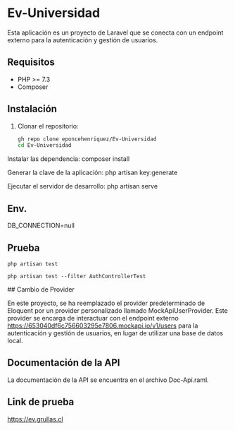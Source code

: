 # Ev-Universidad

Esta aplicación es un proyecto de Laravel que se conecta con un endpoint externo para la autenticación y gestión de usuarios.

## Requisitos

- PHP >= 7.3
- Composer

## Instalación

1. Clonar el repositorio:
   ```bash
   gh repo clone eponcehenriquez/Ev-Universidad
   cd Ev-Universidad

Instalar las dependencia:
    composer install

Generar la clave de la aplicación:
    php artisan key:generate

Ejecutar el servidor de desarrollo:
    php artisan serve


## Env.
DB_CONNECTION=null



## Prueba
    php artisan test

    php artisan test --filter AuthControllerTest


## Cambio de Provider

En este proyecto, se ha reemplazado el provider predeterminado de Eloquent por un provider personalizado llamado MockApiUserProvider. Este provider se encarga de interactuar con el endpoint externo https://653040df6c756603295e7806.mockapi.io/v1/users para la autenticación y gestión de usuarios, en lugar de utilizar una base de datos local.




## Documentación de la API

La documentación de la API se encuentra en el archivo Doc-Api.raml.


## Link de prueba
https://ev.grullas.cl